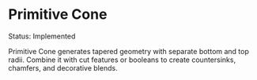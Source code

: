 # Primitive Cone

Status: Implemented

Primitive Cone generates tapered geometry with separate bottom and top radii. Combine it with cut features or booleans to create countersinks, chamfers, and decorative blends.

